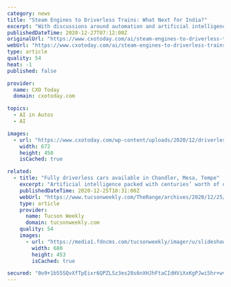 ```yaml
---
category: news
title: "Steam Engines to Driverless Trains: What Next for India?"
excerpt: "With discussions around automation and artificial intelligence (AI) being the flavor of the day, we hear so much about driverless cars, trucks, and buses. But seldom do we talk about driverless ..."
publishedDateTime: 2020-12-27T07:12:00Z
originalUrl: "https://www.cxotoday.com/ai/steam-engines-to-driverless-trains-what-next/"
webUrl: "https://www.cxotoday.com/ai/steam-engines-to-driverless-trains-what-next/"
type: article
quality: 54
heat: -1
published: false

provider:
  name: CXO Today
  domain: cxotoday.com

topics:
  - AI in Autos
  - AI

images:
  - url: "https://www.cxotoday.com/wp-content/uploads/2020/12/driverless-train-india.jpg"
    width: 672
    height: 450
    isCached: true

related:
  - title: "Fully driverless cars available in Chandler, Mesa, Tempe"
    excerpt: "Artificial intelligence packed with centuries’ worth of driving ... And he imagines in that time frame, more people will use driverless taxis, such as those developed by Waymo, which began in 2009 as the Google Self-Driving Car Project."
    publishedDateTime: 2020-12-25T18:31:00Z
    webUrl: "https://www.tucsonweekly.com/TheRange/archives/2020/12/25/fully-driverless-cars-available-in-chandler-mesa-tempe"
    type: article
    provider:
      name: Tucson Weekly
      domain: tucsonweekly.com
    quality: 54
    images:
      - url: "https://media1.fdncms.com/tucsonweekly/imager/u/slideshow/30068832/1200px-waymo_self-driving_car_front_view.gk.jpg"
        width: 680
        height: 453
        isCached: true

secured: "0o9+1b55SQvXfTpEixr6QPZLSz3es28s6nXHJhFtaCIdHViXxKgPJwi5hr+wvnBjIeUvcCkRuwmPT9o+7t/DRydClRCHgczYQ+phAQ2585qji7/DBatLfJwv0NiBTAgGIgARiGSjlfROdoyP9Hrzahq/gKlYHDNOffkGQcHXZj1tdZKNEkg/hekJnt05o5M7Tt4pOiU10qOxuBeonmgaPLSYwTlpW179xjyf0iZZunMGBjrss1Ev+n/AyA7OULrSCUlZZTXaYCQdMHUgCTODJIF4k9CMv4+rGGxpHCcvOJfjWR2P+ehRs079LSTeY8BuJLHSfy5H5FlCrB2MuTTxnLx6PvThdjcbAbI8BwXjA4Q=;jpH/eK0C6ycqrmLnYZZyDw=="
---
```


